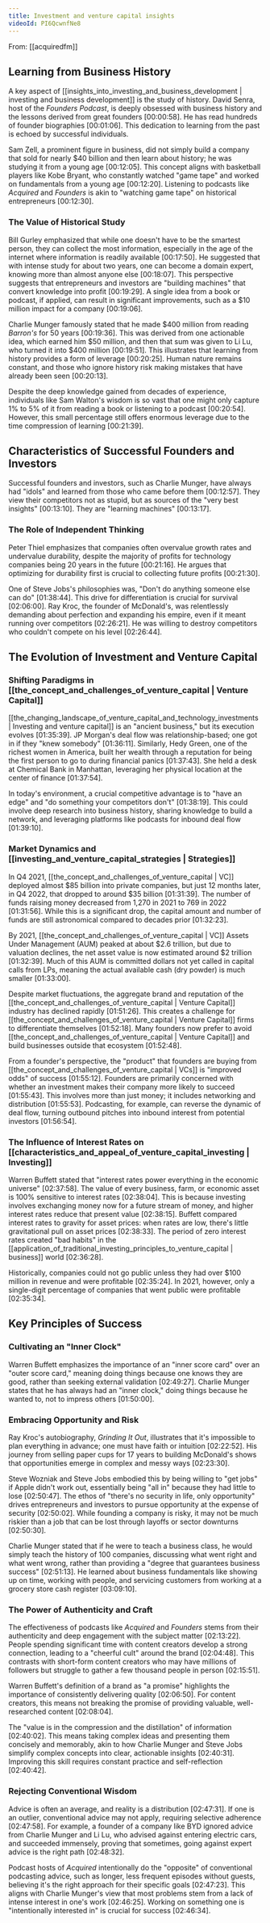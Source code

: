 ```yaml
---
title: Investment and venture capital insights
videoId: PI6QcwnfNe8
---
```


From: [[acquiredfm]] <br/> 

## Learning from Business History

A key aspect of [[insights_into_investing_and_business_development | investing and business development]] is the study of history. David Senra, host of the *Founders Podcast*, is deeply obsessed with business history and the lessons derived from great founders <a class="yt-timestamp" data-t="00:00:58">[00:00:58]</a>. He has read hundreds of founder biographies <a class="yt-timestamp" data-t="00:01:06">[00:01:06]</a>. This dedication to learning from the past is echoed by successful individuals.

Sam Zell, a prominent figure in business, did not simply build a company that sold for nearly $40 billion and then learn about history; he was studying it from a young age <a class="yt-timestamp" data-t="00:12:05">[00:12:05]</a>. This concept aligns with basketball players like Kobe Bryant, who constantly watched "game tape" and worked on fundamentals from a young age <a class="yt-timestamp" data-t="00:12:20">[00:12:20]</a>. Listening to podcasts like *Acquired* and *Founders* is akin to "watching game tape" on historical entrepreneurs <a class="yt-timestamp" data-t="00:12:30">[00:12:30]</a>.

### The Value of Historical Study
Bill Gurley emphasized that while one doesn't have to be the smartest person, they can collect the most information, especially in the age of the internet where information is readily available <a class="yt-timestamp" data-t="00:17:50">[00:17:50]</a>. He suggested that with intense study for about two years, one can become a domain expert, knowing more than almost anyone else <a class="yt-timestamp" data-t="00:18:07">[00:18:07]</a>. This perspective suggests that entrepreneurs and investors are "building machines" that convert knowledge into profit <a class="yt-timestamp" data-t="00:19:29">[00:19:29]</a>. A single idea from a book or podcast, if applied, can result in significant improvements, such as a $10 million impact for a company <a class="yt-timestamp" data-t="00:19:06">[00:19:06]</a>.

Charlie Munger famously stated that he made $400 million from reading *Barron's* for 50 years <a class="yt-timestamp" data-t="00:19:36">[00:19:36]</a>. This was derived from one actionable idea, which earned him $50 million, and then that sum was given to Li Lu, who turned it into $400 million <a class="yt-timestamp" data-t="00:19:51">[00:19:51]</a>. This illustrates that learning from history provides a form of leverage <a class="yt-timestamp" data-t="00:20:25">[00:20:25]</a>. Human nature remains constant, and those who ignore history risk making mistakes that have already been seen <a class="yt-timestamp" data-t="00:20:13">[00:20:13]</a>.

Despite the deep knowledge gained from decades of experience, individuals like Sam Walton's wisdom is so vast that one might only capture 1% to 5% of it from reading a book or listening to a podcast <a class="yt-timestamp" data-t="00:20:54">[00:20:54]</a>. However, this small percentage still offers enormous leverage due to the time compression of learning <a class="yt-timestamp" data-t="00:21:39">[00:21:39]</a>.

## Characteristics of Successful Founders and Investors

Successful founders and investors, such as Charlie Munger, have always had "idols" and learned from those who came before them <a class="yt-timestamp" data-t="00:12:57">[00:12:57]</a>. They view their competitors not as stupid, but as sources of the "very best insights" <a class="yt-timestamp" data-t="00:13:10">[00:13:10]</a>. They are "learning machines" <a class="yt-timestamp" data-t="00:13:17">[00:13:17]</a>.

### The Role of Independent Thinking
Peter Thiel emphasizes that companies often overvalue growth rates and undervalue durability, despite the majority of profits for technology companies being 20 years in the future <a class="yt-timestamp" data-t="00:21:16">[00:21:16]</a>. He argues that optimizing for durability first is crucial to collecting future profits <a class="yt-timestamp" data-t="00:21:30">[00:21:30]</a>.

One of Steve Jobs's philosophies was, "Don't do anything someone else can do" <a class="yt-timestamp" data-t="01:38:44">[01:38:44]</a>. This drive for differentiation is crucial for survival <a class="yt-timestamp" data-t="02:06:00">[02:06:00]</a>. Ray Kroc, the founder of McDonald's, was relentlessly demanding about perfection and expanding his empire, even if it meant running over competitors <a class="yt-timestamp" data-t="02:26:21">[02:26:21]</a>. He was willing to destroy competitors who couldn't compete on his level <a class="yt-timestamp" data-t="02:26:44">[02:26:44]</a>.

## The Evolution of Investment and Venture Capital

### Shifting Paradigms in [[the_concept_and_challenges_of_venture_capital | Venture Capital]]
[[the_changing_landscape_of_venture_capital_and_technology_investments | Investing and venture capital]] is an "ancient business," but its execution evolves <a class="yt-timestamp" data-t="01:35:39">[01:35:39]</a>. JP Morgan's deal flow was relationship-based; one got in if they "knew somebody" <a class="yt-timestamp" data-t="01:36:11">[01:36:11]</a>. Similarly, Hedy Green, one of the richest women in America, built her wealth through a reputation for being the first person to go to during financial panics <a class="yt-timestamp" data-t="01:37:43">[01:37:43]</a>. She held a desk at Chemical Bank in Manhattan, leveraging her physical location at the center of finance <a class="yt-timestamp" data-t="01:37:54">[01:37:54]</a>.

In today's environment, a crucial competitive advantage is to "have an edge" and "do something your competitors don't" <a class="yt-timestamp" data-t="01:38:19">[01:38:19]</a>. This could involve deep research into business history, sharing knowledge to build a network, and leveraging platforms like podcasts for inbound deal flow <a class="yt-timestamp" data-t="01:39:10">[01:39:10]</a>.

### Market Dynamics and [[investing_and_venture_capital_strategies | Strategies]]
In Q4 2021, [[the_concept_and_challenges_of_venture_capital | VC]] deployed almost $85 billion into private companies, but just 12 months later, in Q4 2022, that dropped to around $35 billion <a class="yt-timestamp" data-t="01:31:39">[01:31:39]</a>. The number of funds raising money decreased from 1,270 in 2021 to 769 in 2022 <a class="yt-timestamp" data-t="01:31:56">[01:31:56]</a>. While this is a significant drop, the capital amount and number of funds are still astronomical compared to decades prior <a class="yt-timestamp" data-t="01:32:23">[01:32:23]</a>.

By 2021, [[the_concept_and_challenges_of_venture_capital | VC]] Assets Under Management (AUM) peaked at about $2.6 trillion, but due to valuation declines, the net asset value is now estimated around $2 trillion <a class="yt-timestamp" data-t="01:32:39">[01:32:39]</a>. Much of this AUM is committed dollars not yet called in capital calls from LPs, meaning the actual available cash (dry powder) is much smaller <a class="yt-timestamp" data-t="01:33:00">[01:33:00]</a>.

Despite market fluctuations, the aggregate brand and reputation of the [[the_concept_and_challenges_of_venture_capital | Venture Capital]] industry has declined rapidly <a class="yt-timestamp" data-t="01:51:26">[01:51:26]</a>. This creates a challenge for [[the_concept_and_challenges_of_venture_capital | Venture Capital]] firms to differentiate themselves <a class="yt-timestamp" data-t="01:52:18">[01:52:18]</a>. Many founders now prefer to avoid [[the_concept_and_challenges_of_venture_capital | Venture Capital]] and build businesses outside that ecosystem <a class="yt-timestamp" data-t="01:52:48">[01:52:48]</a>.

From a founder's perspective, the "product" that founders are buying from [[the_concept_and_challenges_of_venture_capital | VCs]] is "improved odds" of success <a class="yt-timestamp" data-t="01:55:12">[01:55:12]</a>. Founders are primarily concerned with whether an investment makes their company more likely to succeed <a class="yt-timestamp" data-t="01:55:43">[01:55:43]</a>. This involves more than just money; it includes networking and distribution <a class="yt-timestamp" data-t="01:55:53">[01:55:53]</a>. Podcasting, for example, can reverse the dynamic of deal flow, turning outbound pitches into inbound interest from potential investors <a class="yt-timestamp" data-t="01:56:54">[01:56:54]</a>.

### The Influence of Interest Rates on [[characteristics_and_appeal_of_venture_capital_investing | Investing]]
Warren Buffett stated that "interest rates power everything in the economic universe" <a class="yt-timestamp" data-t="02:37:58">[02:37:58]</a>. The value of every business, farm, or economic asset is 100% sensitive to interest rates <a class="yt-timestamp" data-t="02:38:04">[02:38:04]</a>. This is because investing involves exchanging money now for a future stream of money, and higher interest rates reduce that present value <a class="yt-timestamp" data-t="02:38:15">[02:38:15]</a>. Buffett compared interest rates to gravity for asset prices: when rates are low, there's little gravitational pull on asset prices <a class="yt-timestamp" data-t="02:38:33">[02:38:33]</a>. The period of zero interest rates created "bad habits" in the [[application_of_traditional_investing_principles_to_venture_capital | business]] world <a class="yt-timestamp" data-t="02:36:28">[02:36:28]</a>.

Historically, companies could not go public unless they had over $100 million in revenue and were profitable <a class="yt-timestamp" data-t="02:35:24">[02:35:24]</a>. In 2021, however, only a single-digit percentage of companies that went public were profitable <a class="yt-timestamp" data-t="02:35:34">[02:35:34]</a>.

## Key Principles of Success

### Cultivating an "Inner Clock"
Warren Buffett emphasizes the importance of an "inner score card" over an "outer score card," meaning doing things because one knows they are good, rather than seeking external validation <a class="yt-timestamp" data-t="02:49:27">[02:49:27]</a>. Charlie Munger states that he has always had an "inner clock," doing things because he wanted to, not to impress others <a class="yt-timestamp" data-t="01:50:00">[01:50:00]</a>.

### Embracing Opportunity and Risk
Ray Kroc's autobiography, *Grinding It Out*, illustrates that it's impossible to plan everything in advance; one must have faith or intuition <a class="yt-timestamp" data-t="02:22:52">[02:22:52]</a>. His journey from selling paper cups for 17 years to building McDonald's shows that opportunities emerge in complex and messy ways <a class="yt-timestamp" data-t="02:23:30">[02:23:30]</a>.

Steve Wozniak and Steve Jobs embodied this by being willing to "get jobs" if Apple didn't work out, essentially being "all in" because they had little to lose <a class="yt-timestamp" data-t="02:50:47">[02:50:47]</a>. The ethos of "there's no security in life, only opportunity" drives entrepreneurs and investors to pursue opportunity at the expense of security <a class="yt-timestamp" data-t="02:50:02">[02:50:02]</a>. While founding a company is risky, it may not be much riskier than a job that can be lost through layoffs or sector downturns <a class="yt-timestamp" data-t="02:50:30">[02:50:30]</a>.

Charlie Munger stated that if he were to teach a business class, he would simply teach the history of 100 companies, discussing what went right and what went wrong, rather than providing a "degree that guarantees business success" <a class="yt-timestamp" data-t="02:51:13">[02:51:13]</a>. He learned about business fundamentals like showing up on time, working with people, and servicing customers from working at a grocery store cash register <a class="yt-timestamp" data-t="03:09:10">[03:09:10]</a>.

### The Power of Authenticity and Craft
The effectiveness of podcasts like *Acquired* and *Founders* stems from their authenticity and deep engagement with the subject matter <a class="yt-timestamp" data-t="02:13:22">[02:13:22]</a>. People spending significant time with content creators develop a strong connection, leading to a "cheerful cult" around the brand <a class="yt-timestamp" data-t="02:04:48">[02:04:48]</a>. This contrasts with short-form content creators who may have millions of followers but struggle to gather a few thousand people in person <a class="yt-timestamp" data-t="02:15:51">[02:15:51]</a>.

Warren Buffett's definition of a brand as "a promise" highlights the importance of consistently delivering quality <a class="yt-timestamp" data-t="02:06:50">[02:06:50]</a>. For content creators, this means not breaking the promise of providing valuable, well-researched content <a class="yt-timestamp" data-t="02:08:04">[02:08:04]</a>.

The "value is in the compression and the distillation" of information <a class="yt-timestamp" data-t="02:40:02">[02:40:02]</a>. This means taking complex ideas and presenting them concisely and memorably, akin to how Charlie Munger and Steve Jobs simplify complex concepts into clear, actionable insights <a class="yt-timestamp" data-t="02:40:31">[02:40:31]</a>. Improving this skill requires constant practice and self-reflection <a class="yt-timestamp" data-t="02:40:42">[02:40:42]</a>.

### Rejecting Conventional Wisdom
Advice is often an average, and reality is a distribution <a class="yt-timestamp" data-t="02:47:31">[02:47:31]</a>. If one is an outlier, conventional advice may not apply, requiring selective adherence <a class="yt-timestamp" data-t="02:47:58">[02:47:58]</a>. For example, a founder of a company like BYD ignored advice from Charlie Munger and Li Lu, who advised against entering electric cars, and succeeded immensely, proving that sometimes, going against expert advice is the right path <a class="yt-timestamp" data-t="02:48:32">[02:48:32]</a>.

Podcast hosts of *Acquired* intentionally do the "opposite" of conventional podcasting advice, such as longer, less frequent episodes without guests, believing it's the right approach for their specific goals <a class="yt-timestamp" data-t="02:47:23">[02:47:23]</a>. This aligns with Charlie Munger's view that most problems stem from a lack of intense interest in one's work <a class="yt-timestamp" data-t="02:46:25">[02:46:25]</a>. Working on something one is "intentionally interested in" is crucial for success <a class="yt-timestamp" data-t="02:46:34">[02:46:34]</a>.